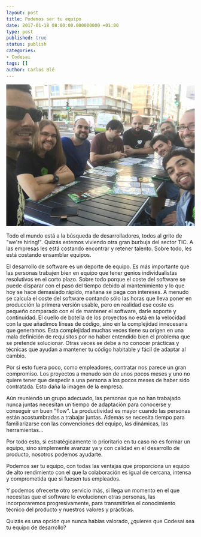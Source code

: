 ```yaml
---
layout: post
title: Podemos ser tu equipo
date: 2017-01-18 08:00:00.000000000 +01:00
type: post
published: true
status: publish
categories:
- Codesai
tags: []
author: Carlos Blé
---
```


<img src="/assets/equipo.jpg" alt="nuestro equipo casi al completo">

Todo el mundo está a la búsqueda de desarrolladores, todos al grito de "we're hiring!". Quizás estemos viviendo otra gran burbuja del sector TIC. A las empresas les está costando encontrar y retener talento. Sobre todo, les está
costando ensamblar equipos.

El desarrollo de software es un deporte de equipo. Es más importante que las personas trabajen bien en equipo que tener genios individualistas resolutivos en el corto plazo. Sobre todo porque el coste del software se puede disparar con el paso del tiempo debido al mantenimiento y lo que hoy se hace demasiado rápido, mañana se paga con intereses. A menudo se calcula el coste del software contando sólo las horas que lleva poner en producción la primera versión usable, pero en realidad ese coste es pequeño comparado con el de mantener el software, darle soporte y continuidad.
El cuello de botella de los proyectos no está en la velocidad con la que añadimos líneas de código, sino en la complejidad innecesaria que generamos. Esta complejidad muchas veces tiene su origen en una mala definición de requisitos por no haber entendido bien el problema que se pretende solucionar. Otras veces se debe a no conocer prácticas y técnicas que ayudan a mantener tu código habitable y fácil de adaptar al cambio.

Por si esto fuera poco, como empleadores, contratar nos parece un gran compromiso. Los proyectos a menudo son de unos pocos meses y uno no quiere tener que despedir a una persona a los pocos meses de haber sido contratada. Esto daña la imagen de la empresa.

Aún reuniendo un grupo adecuado, las personas que no han trabajado nunca juntas necesitan un tiempo de adaptación para conocerse y conseguir un buen "flow". La productividad es mayor cuando las personas están acostumbradas a trabajar juntas. Además se necesita tiempo para familiarizarse con las convenciones del equipo, las dinámicas, las herramientas...

Por todo esto, si estratégicamente lo prioritario en tu caso no es formar un equipo, sino simplemente avanzar ya y con calidad en el desarrollo de producto, nosotros podemos ayudarte.

Podemos ser tu equipo, con todas las ventajas que proporciona un equipo de alto rendimiento con el que la colaboración es igual de cercana, intensa y comprometida que si fuesen tus empleados.

Y podemos ofrecerte otro servicio más, si llega un momento en el que necesitas que el software lo evolucionen otras personas, las incorporaremos progresivamente, para transmitirles el conocimiento técnico del producto y nuestros valores y prácticas.

Quizás es una opción que nunca habías valorado, ¿quieres que Codesai sea tu equipo de desarrollo?